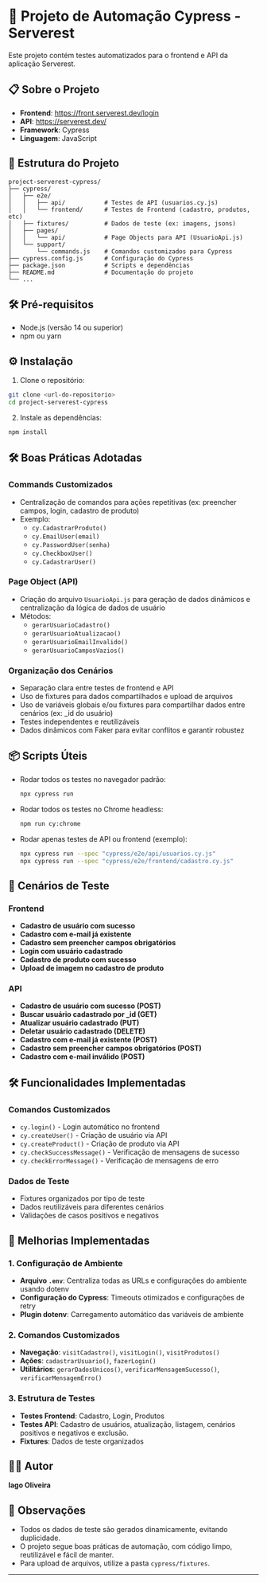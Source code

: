 # 🚀 Projeto de Automação Cypress - Serverest

Este projeto contém testes automatizados para o frontend e API da aplicação Serverest.

## 📋 Sobre o Projeto

- **Frontend**: https://front.serverest.dev/login
- **API**: https://serverest.dev/
- **Framework**: Cypress
- **Linguagem**: JavaScript

## 📁 Estrutura do Projeto

```
project-serverest-cypress/
├── cypress/
│   ├── e2e/
│   │   ├── api/           # Testes de API (usuarios.cy.js)
│   │   └── frontend/      # Testes de Frontend (cadastro, produtos, etc)
│   ├── fixtures/          # Dados de teste (ex: imagens, jsons)
│   ├── pages/
│   │   └── api/           # Page Objects para API (UsuarioApi.js)
│   └── support/
│       └── commands.js    # Comandos customizados para Cypress
├── cypress.config.js      # Configuração do Cypress
├── package.json           # Scripts e dependências
├── README.md              # Documentação do projeto
└── ...
```

## 🛠️ Pré-requisitos

- Node.js (versão 14 ou superior)
- npm ou yarn

## ⚙️ Instalação

1. Clone o repositório:
```bash
git clone <url-do-repositorio>
cd project-serverest-cypress
```

2. Instale as dependências:
```bash
npm install
```
## 🛠️ Boas Práticas Adotadas

### Commands Customizados
- Centralização de comandos para ações repetitivas (ex: preencher campos, login, cadastro de produto)
- Exemplo:
  - `cy.CadastrarProduto()`
  - `cy.EmailUser(email)`
  - `cy.PasswordUser(senha)`
  - `cy.CheckboxUser()`
  - `cy.CadastrarUser()`

### Page Object (API)
- Criação do arquivo `UsuarioApi.js` para geração de dados dinâmicos e centralização da lógica de dados de usuário
- Métodos:
  - `gerarUsuarioCadastro()`
  - `gerarUsuarioAtualizacao()`
  - `gerarUsuarioEmailInvalido()`
  - `gerarUsuarioCamposVazios()`

### Organização dos Cenários
- Separação clara entre testes de frontend e API
- Uso de fixtures para dados compartilhados e upload de arquivos
- Uso de variáveis globais e/ou fixtures para compartilhar dados entre cenários (ex: _id do usuário)
- Testes independentes e reutilizáveis
- Dados dinâmicos com Faker para evitar conflitos e garantir robustez

## 📦 Scripts Úteis

- Rodar todos os testes no navegador padrão:
  ```bash
  npx cypress run
  ```
- Rodar todos os testes no Chrome headless:
  ```bash
  npm run cy:chrome
  ```
- Rodar apenas testes de API ou frontend (exemplo):
  ```bash
  npx cypress run --spec "cypress/e2e/api/usuarios.cy.js"
  npx cypress run --spec "cypress/e2e/frontend/cadastro.cy.js"
  ```

## 🧪 Cenários de Teste

### Frontend
- **Cadastro de usuário com sucesso**
- **Cadastro com e-mail já existente**
- **Cadastro sem preencher campos obrigatórios**
- **Login com usuário cadastrado**
- **Cadastro de produto com sucesso**
- **Upload de imagem no cadastro de produto**

### API
- **Cadastro de usuário com sucesso (POST)**
- **Buscar usuário cadastrado por _id (GET)**
- **Atualizar usuário cadastrado (PUT)**
- **Deletar usuário cadastrado (DELETE)**
- **Cadastro com e-mail já existente (POST)**
- **Cadastro sem preencher campos obrigatórios (POST)**
- **Cadastro com e-mail inválido (POST)**

## 🛠️ Funcionalidades Implementadas

### Comandos Customizados
- `cy.login()` - Login automático no frontend
- `cy.createUser()` - Criação de usuário via API
- `cy.createProduct()` - Criação de produto via API
- `cy.checkSuccessMessage()` - Verificação de mensagens de sucesso
- `cy.checkErrorMessage()` - Verificação de mensagens de erro

### Dados de Teste
- Fixtures organizados por tipo de teste
- Dados reutilizáveis para diferentes cenários
- Validações de casos positivos e negativos

## 🚀 Melhorias Implementadas

### 1. Configuração de Ambiente
- **Arquivo `.env`**: Centraliza todas as URLs e configurações do ambiente usando dotenv
- **Configuração do Cypress**: Timeouts otimizados e configurações de retry
- **Plugin dotenv**: Carregamento automático das variáveis de ambiente

### 2. Comandos Customizados
- **Navegação**: `visitCadastro()`, `visitLogin()`, `visitProdutos()`
- **Ações**: `cadastrarUsuario()`, `fazerLogin()`
- **Utilitários**: `gerarDadosUnicos()`, `verificarMensagemSucesso()`, `verificarMensagemErro()`

### 3. Estrutura de Testes
- **Testes Frontend**: Cadastro, Login, Produtos
- **Testes API**: Cadastro de usuários, atualização, listagem, cenários positivos e negativos e exclusão.
- **Fixtures**: Dados de teste organizados

## 👨‍💻 Autor

**Iago Oliveira**

## 📝 Observações
- Todos os dados de teste são gerados dinamicamente, evitando duplicidade.
- O projeto segue boas práticas de automação, com código limpo, reutilizável e fácil de manter.
- Para upload de arquivos, utilize a pasta `cypress/fixtures`.

---